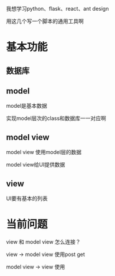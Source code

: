 我想学习python、flask、react、ant design

用这几个写一个脚本的通用工具啊

# 基本功能

## 数据库



## model

model是基本数据

实现model层次的class和数据库一一对应啊

## model view

model view 使用model层的数据

model view给UI提供数据

## view

UI要有基本的列表

# 当前问题

view 和 model view 怎么连接？

view → model view 使用post get

model view → view 使用